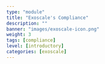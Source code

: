 ```yaml
---
type: "module"
title: "Exoscale's Compliance"
description: ""
banner: "images/exoscale-icon.png"
weight: 3
tags: [compliance]
level: [introductory]
categories: [exoscale]
---
```

